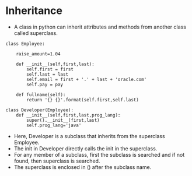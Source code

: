 # Inheritance

- A class in python can inherit attributes and methods from another class called superclass.

```
class Employee:

	raise_amount=1.04
	
	def __init__(self,first,last):
		self.first = first
		self.last = last
		self.email = first + '.' + last + 'oracle.com'
		self.pay = pay
		
	def fullname(self):
		return '{} {}'.format(self.first,self.last)

class Developer(Employee): 			
	def __init__(self,first,last,prog_lang):
		super().__init__(first,last)
		self.prog_lang='java'
```

- Here, Developer is a subclass that inherits from the superclass Employee.
- The init in Developer directly calls the init in the superclass.
- For any member of a subclass, first the subclass is searched and if not found, then superclass is searched.
- The superclass is enclosed in () after the subclass name.
